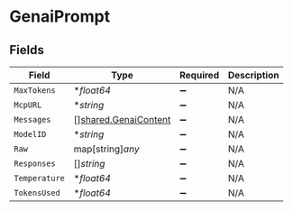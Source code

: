 # GenaiPrompt


## Fields

| Field                                                               | Type                                                                | Required                                                            | Description                                                         |
| ------------------------------------------------------------------- | ------------------------------------------------------------------- | ------------------------------------------------------------------- | ------------------------------------------------------------------- |
| `MaxTokens`                                                         | **float64*                                                          | :heavy_minus_sign:                                                  | N/A                                                                 |
| `McpURL`                                                            | **string*                                                           | :heavy_minus_sign:                                                  | N/A                                                                 |
| `Messages`                                                          | [][shared.GenaiContent](../../../pkg/models/shared/genaicontent.md) | :heavy_minus_sign:                                                  | N/A                                                                 |
| `ModelID`                                                           | **string*                                                           | :heavy_minus_sign:                                                  | N/A                                                                 |
| `Raw`                                                               | map[string]*any*                                                    | :heavy_minus_sign:                                                  | N/A                                                                 |
| `Responses`                                                         | []*string*                                                          | :heavy_minus_sign:                                                  | N/A                                                                 |
| `Temperature`                                                       | **float64*                                                          | :heavy_minus_sign:                                                  | N/A                                                                 |
| `TokensUsed`                                                        | **float64*                                                          | :heavy_minus_sign:                                                  | N/A                                                                 |